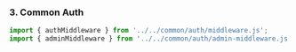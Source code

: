 ### 3. Common Auth

```javascript
import { authMiddleware } from '../../common/auth/middleware.js';
import { adminMiddleware } from '../../common/auth/admin-middleware.js';
```
